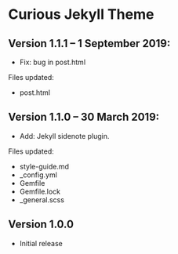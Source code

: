 # Curious Jekyll Theme

## Version 1.1.1 – 1 September 2019:

- Fix: bug in post.html

Files updated:

- post.html

## Version 1.1.0 – 30 March 2019:

- Add: Jekyll sidenote plugin.

Files updated:

- style-guide.md
- _config.yml
- Gemfile
- Gemfile.lock
- _general.scss

## Version 1.0.0

- Initial release

